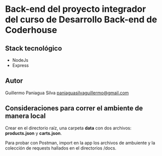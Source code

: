 # Back-end del proyecto integrador del curso de Desarrollo Back-end de Coderhouse

## Stack tecnológico

- NodeJs
- Express

## Autor

Guillermo Paniagua Silva
paniaguasilvaguillermo@gmail.com

## Consideraciones para correr el ambiente de manera local

Crear en el directorio raíz, una carpeta **data** con dos archivos: **products.json** y **carts.json**.

Para probar con Postman, import en la app los archivos de ambuiente y la colección de requests hallados en el directorios /docs.
